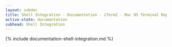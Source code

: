 ```yaml
---
layout: subdoc
title: Shell Integration - Documentation - iTerm2 - Mac OS Terminal Replacement
active-state: documentation
subhead: Shell Integration
---
```

{% include documentation-shell-integration.md %}


